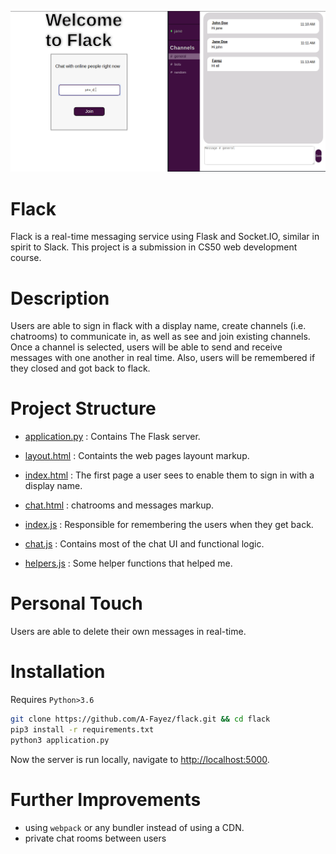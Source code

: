 ![](static/demo.gif)



# Flack

Flack is a real-time messaging service using Flask and Socket.IO, similar in spirit to Slack.
This project is a submission in CS50 web development course. 

# Description

Users are able to sign in flack with a display name, create channels (i.e. chatrooms) to communicate in, as well as see and join existing channels. Once a channel is selected, users will be able to send and receive messages with one another in real time. Also, users will be remembered if they closed and got back to flack.

# Project Structure

* [application.py](application.py) : Contains The Flask server.

* [layout.html](templates/layout.html) : Containts the web pages layount markup.
* [index.html](templates/chat.html) : The first page a user sees to enable them to sign in with a display name.
* [chat.html](templates/chat.html) : chatrooms and messages markup.

* [index.js](js/index.js) : Responsible for remembering the users when they get back.
* [chat.js](js/chat.js) : Contains most of the chat UI and functional logic.
* [helpers.js](js/helpers.js) : Some helper functions that helped me.


# Personal Touch
Users are able to delete their own messages in real-time.

# Installation

Requires `Python>3.6`

```bash
git clone https://github.com/A-Fayez/flack.git && cd flack
pip3 install -r requirements.txt
python3 application.py
```

Now the server is run locally, navigate to [http://localhost:5000](http://localhost:5000).


# Further Improvements
* using `webpack` or any bundler instead of using a CDN.
* private chat rooms between users
